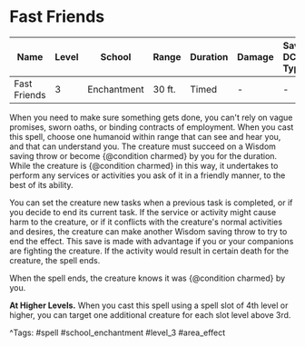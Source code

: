 # Fast Friends

| Name | Level | School | Range | Duration | Damage | Save DC & Type |
|------|-------|--------|-------|----------|--------|----------------|
| Fast Friends | 3 | Enchantment | 30 ft. | Timed | - | - |

When you need to make sure something gets done, you can't rely on vague promises, sworn oaths, or binding contracts of employment. When you cast this spell, choose one humanoid within range that can see and hear you, and that can understand you. The creature must succeed on a Wisdom saving throw or become {@condition charmed} by you for the duration. While the creature is {@condition charmed} in this way, it undertakes to perform any services or activities you ask of it in a friendly manner, to the best of its ability.

You can set the creature new tasks when a previous task is completed, or if you decide to end its current task. If the service or activity might cause harm to the creature, or if it conflicts with the creature's normal activities and desires, the creature can make another Wisdom saving throw to try to end the effect. This save is made with advantage if you or your companions are fighting the creature. If the activity would result in certain death for the creature, the spell ends.

When the spell ends, the creature knows it was {@condition charmed} by you.

**At Higher Levels.** When you cast this spell using a spell slot of 4th level or higher, you can target one additional creature for each slot level above 3rd.

^Tags: #spell #school_enchantment #level_3 #area_effect